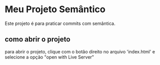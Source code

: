 # Meu Projeto Semântico
Este projeto é para praticar commits com semântica.

## como abrir o projeto
para abrir o projeto, clique com o botão direito no arquivo 'index.html'
e selecione a opção "open with Live Server" 